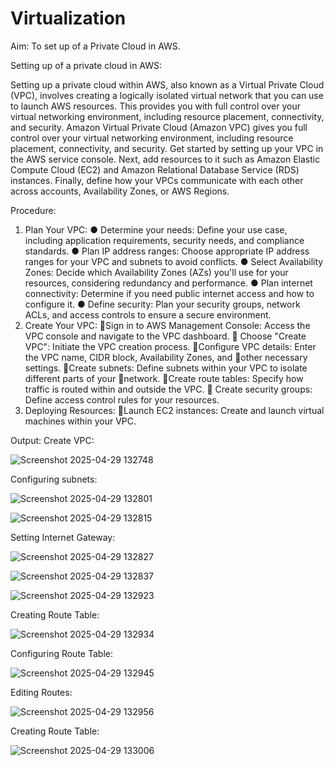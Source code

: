 # Virtualization
Aim:
To set up of a Private Cloud  in AWS.

Setting up of a private cloud in AWS:

Setting up a private cloud within AWS, also known as a Virtual Private Cloud (VPC),
involves creating a logically isolated virtual network that you can use to launch AWS
resources. This provides you with full control over your virtual networking environment,
including resource placement, connectivity, and security.
Amazon Virtual Private Cloud (Amazon VPC) gives you full control over your virtual
networking environment, including resource placement, connectivity, and security. Get
started by setting up your VPC in the AWS service console. Next, add resources to it such as
Amazon Elastic Compute Cloud (EC2) and Amazon Relational Database Service (RDS)
instances. Finally, define how your VPCs communicate with each other across accounts,
Availability Zones, or AWS Regions.

Procedure:

1. Plan Your VPC:
● Determine your needs:
Define your use case, including application requirements, security needs, and
compliance standards.
● Plan IP address ranges:
Choose appropriate IP address ranges for your VPC and subnets to avoid conflicts.
● Select Availability Zones:
Decide which Availability Zones (AZs) you'll use for your resources, considering
redundancy and performance.
● Plan internet connectivity:
Determine if you need public internet access and how to configure it.
● Define security:
Plan your security groups, network ACLs, and access controls to ensure a secure
environment.
2. Create Your VPC:
Sign in to AWS Management Console: Access the VPC console and navigate to the VPC dashboard.
 Choose "Create VPC": Initiate the VPC creation process.
Configure VPC details: Enter the VPC name, CIDR block, Availability Zones, and
other necessary settings.
Create subnets: Define subnets within your VPC to isolate different parts of your
network.
Create route tables: Specify how traffic is routed within and outside the VPC.
 Create security groups: Define access control rules for your resources.
3. Deploying Resources:
Launch EC2 instances: Create and launch virtual machines within your VPC.

Output:
Create VPC:

![Screenshot 2025-04-29 132748](https://github.com/user-attachments/assets/f274fb1d-0aa1-49fa-a526-38b30eb129a5)

Configuring subnets:

![Screenshot 2025-04-29 132801](https://github.com/user-attachments/assets/43e36631-819d-47a2-8ed4-aa6716f63926)

![Screenshot 2025-04-29 132815](https://github.com/user-attachments/assets/4f88b128-6b47-4cf5-abfd-e993bfd43ff0)

Setting Internet Gateway:

![Screenshot 2025-04-29 132827](https://github.com/user-attachments/assets/b7fcb247-acfc-4239-affe-b0e3841f16d5)

![Screenshot 2025-04-29 132837](https://github.com/user-attachments/assets/738daa57-0c41-4daa-b607-4f4784fc1380)

![Screenshot 2025-04-29 132923](https://github.com/user-attachments/assets/ede9c24c-7d9d-4de4-9030-5a0e2dbcd25e)

Creating Route Table:

![Screenshot 2025-04-29 132934](https://github.com/user-attachments/assets/3078edb9-c025-4972-9f84-a5f088c695bb)

Configuring Route Table:

![Screenshot 2025-04-29 132945](https://github.com/user-attachments/assets/cb423ea4-9d98-44b3-b46b-b6db7621d55a)

Editing Routes:

![Screenshot 2025-04-29 132956](https://github.com/user-attachments/assets/4b364e5c-8f6a-4a86-8804-1248152270af)

Creating Route Table:

![Screenshot 2025-04-29 133006](https://github.com/user-attachments/assets/3330cb76-4559-4f3e-9ecf-1ae577294d00)

